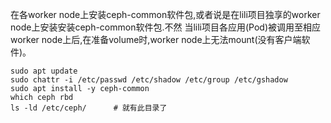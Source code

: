 在各worker node上安装ceph-common软件包,或者说是在lili项目独享的worker node上安装安装ceph-common软件包.不然
当lili项目各应用(Pod)被调用至相应worker node上后,在准备volume时,worker node上无法mount(没有客户端软件)。
```
sudo apt update
sudo chattr -i /etc/passwd /etc/shadow /etc/group /etc/gshadow
sudo apt install -y ceph-common
which ceph rbd
ls -ld /etc/ceph/      # 就有此目录了
```
